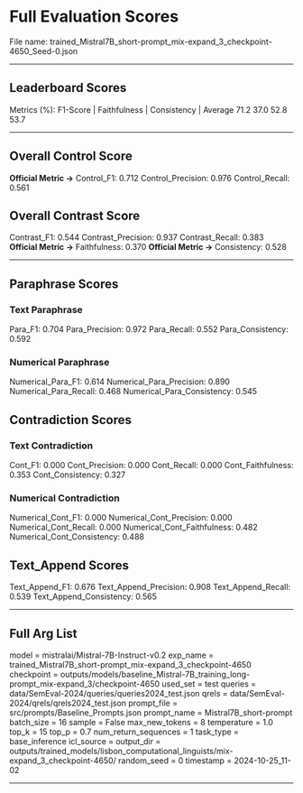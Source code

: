 # Full Evaluation Scores

File name: trained_Mistral7B_short-prompt_mix-expand_3_checkpoint-4650_Seed-0.json


---

## Leaderboard Scores

Metrics (%): F1-Score | Faithfulness | Consistency | Average
                71.2        37.0          52.8        53.7

---

## Overall Control Score

**Official Metric ->** Control_F1: 0.712
Control_Precision: 0.976
Control_Recall: 0.561

## Overall Contrast Score

Contrast_F1: 0.544
Contrast_Precision: 0.937
Contrast_Recall: 0.383
**Official Metric ->** Faithfulness: 0.370
**Official Metric ->** Consistency: 0.528

---


## Paraphrase Scores


### Text Paraphrase

Para_F1: 0.704
Para_Precision: 0.972
Para_Recall: 0.552
Para_Consistency: 0.592


### Numerical Paraphrase

Numerical_Para_F1: 0.614
Numerical_Para_Precision: 0.890
Numerical_Para_Recall: 0.468
Numerical_Para_Consistency: 0.545


## Contradiction Scores


### Text Contradiction

Cont_F1: 0.000
Cont_Precision: 0.000
Cont_Recall: 0.000
Cont_Faithfulness: 0.353
Cont_Consistency: 0.327


### Numerical Contradiction

Numerical_Cont_F1: 0.000
Numerical_Cont_Precision: 0.000
Numerical_Cont_Recall: 0.000
Numerical_Cont_Faithfulness: 0.482
Numerical_Cont_Consistency: 0.488


## Text_Append Scores

Text_Append_F1: 0.676
Text_Append_Precision: 0.908
Text_Append_Recall: 0.539
Text_Append_Consistency: 0.565

---

## Full Arg List

model = mistralai/Mistral-7B-Instruct-v0.2
exp_name = trained_Mistral7B_short-prompt_mix-expand_3_checkpoint-4650
checkpoint = outputs/models/baseline_Mistral-7B_training_long-prompt_mix-expand_3/checkpoint-4650
used_set = test
queries = data/SemEval-2024/queries/queries2024_test.json
qrels = data/SemEval-2024/qrels/qrels2024_test.json
prompt_file = src/prompts/Baseline_Prompts.json
prompt_name = Mistral7B_short-prompt
batch_size = 16
sample = False
max_new_tokens = 8
temperature = 1.0
top_k = 15
top_p = 0.7
num_return_sequences = 1
task_type = base_inference
icl_source = 
output_dir = outputs/trained_models/lisbon_computational_linguists/mix-expand_3_checkpoint-4650/
random_seed = 0
timestamp = 2024-10-25_11-02

---

